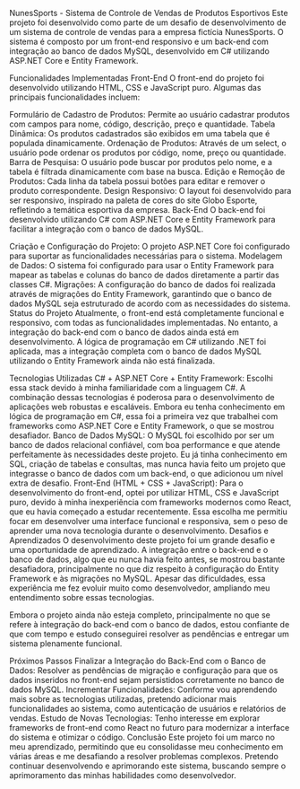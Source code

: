 NunesSports - Sistema de Controle de Vendas de Produtos Esportivos
Este projeto foi desenvolvido como parte de um desafio de desenvolvimento de um sistema de controle de vendas para a empresa fictícia NunesSports. O sistema é composto por um front-end responsivo e um back-end com integração ao banco de dados MySQL, desenvolvido em C# utilizando ASP.NET Core e Entity Framework.

Funcionalidades Implementadas
Front-End
O front-end do projeto foi desenvolvido utilizando HTML, CSS e JavaScript puro. Algumas das principais funcionalidades incluem:

Formulário de Cadastro de Produtos: Permite ao usuário cadastrar produtos com campos para nome, código, descrição, preço e quantidade.
Tabela Dinâmica: Os produtos cadastrados são exibidos em uma tabela que é populada dinamicamente.
Ordenação de Produtos: Através de um select, o usuário pode ordenar os produtos por código, nome, preço ou quantidade.
Barra de Pesquisa: O usuário pode buscar por produtos pelo nome, e a tabela é filtrada dinamicamente com base na busca.
Edição e Remoção de Produtos: Cada linha da tabela possui botões para editar e remover o produto correspondente.
Design Responsivo: O layout foi desenvolvido para ser responsivo, inspirado na paleta de cores do site Globo Esporte, refletindo a temática esportiva da empresa.
Back-End
O back-end foi desenvolvido utilizando C# com ASP.NET Core e Entity Framework para facilitar a integração com o banco de dados MySQL.

Criação e Configuração do Projeto: O projeto ASP.NET Core foi configurado para suportar as funcionalidades necessárias para o sistema.
Modelagem de Dados: O sistema foi configurado para usar o Entity Framework para mapear as tabelas e colunas do banco de dados diretamente a partir das classes C#.
Migrações: A configuração do banco de dados foi realizada através de migrações do Entity Framework, garantindo que o banco de dados MySQL seja estruturado de acordo com as necessidades do sistema.
Status do Projeto
Atualmente, o front-end está completamente funcional e responsivo, com todas as funcionalidades implementadas. No entanto, a integração do back-end com o banco de dados ainda está em desenvolvimento. A lógica de programação em C# utilizando .NET foi aplicada, mas a integração completa com o banco de dados MySQL utilizando o Entity Framework ainda não está finalizada.

Tecnologias Utilizadas
C# + ASP.NET Core + Entity Framework:
Escolhi essa stack devido à minha familiaridade com a linguagem C#. A combinação dessas tecnologias é poderosa para o desenvolvimento de aplicações web robustas e escaláveis. Embora eu tenha conhecimento em lógica de programação em C#, essa foi a primeira vez que trabalhei com frameworks como ASP.NET Core e Entity Framework, o que se mostrou desafiador.
Banco de Dados MySQL:
O MySQL foi escolhido por ser um banco de dados relacional confiável, com boa performance e que atende perfeitamente às necessidades deste projeto. Eu já tinha conhecimento em SQL, criação de tabelas e consultas, mas nunca havia feito um projeto que integrasse o banco de dados com um back-end, o que adicionou um nível extra de desafio.
Front-End (HTML + CSS + JavaScript):
Para o desenvolvimento do front-end, optei por utilizar HTML, CSS e JavaScript puro, devido à minha inexperiência com frameworks modernos como React, que eu havia começado a estudar recentemente. Essa escolha me permitiu focar em desenvolver uma interface funcional e responsiva, sem o peso de aprender uma nova tecnologia durante o desenvolvimento.
Desafios e Aprendizados
O desenvolvimento deste projeto foi um grande desafio e uma oportunidade de aprendizado. A integração entre o back-end e o banco de dados, algo que eu nunca havia feito antes, se mostrou bastante desafiadora, principalmente no que diz respeito à configuração do Entity Framework e às migrações no MySQL. Apesar das dificuldades, essa experiência me fez evoluir muito como desenvolvedor, ampliando meu entendimento sobre essas tecnologias.

Embora o projeto ainda não esteja completo, principalmente no que se refere à integração do back-end com o banco de dados, estou confiante de que com tempo e estudo conseguirei resolver as pendências e entregar um sistema plenamente funcional.

Próximos Passos
Finalizar a Integração do Back-End com o Banco de Dados: Resolver as pendências de migração e configuração para que os dados inseridos no front-end sejam persistidos corretamente no banco de dados MySQL.
Incrementar Funcionalidades: Conforme vou aprendendo mais sobre as tecnologias utilizadas, pretendo adicionar mais funcionalidades ao sistema, como autenticação de usuários e relatórios de vendas.
Estudo de Novas Tecnologias: Tenho interesse em explorar frameworks de front-end como React no futuro para modernizar a interface do sistema e otimizar o código.
Conclusão
Este projeto foi um marco no meu aprendizado, permitindo que eu consolidasse meu conhecimento em várias áreas e me desafiando a resolver problemas complexos. Pretendo continuar desenvolvendo e aprimorando este sistema, buscando sempre o aprimoramento das minhas habilidades como desenvolvedor.
